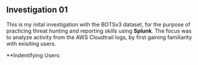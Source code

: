 ## Investigation 01

This is my inital investigation with the BOTSv3 dataset, for the purpose of practicing threat hunting and reporting skills using  **Splunk**. The focus was to analyze activity from the AWS Cloudtrail logs, by first gaining familiarity with exisiting users. 

**Indentifying Users:
